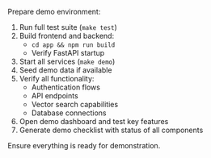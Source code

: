 Prepare demo environment:

1. Run full test suite (`make test`)
2. Build frontend and backend:
   - `cd app && npm run build`
   - Verify FastAPI startup
3. Start all services (`make demo`)
4. Seed demo data if available
5. Verify all functionality:
   - Authentication flows
   - API endpoints
   - Vector search capabilities
   - Database connections
6. Open demo dashboard and test key features
7. Generate demo checklist with status of all components

Ensure everything is ready for demonstration.
